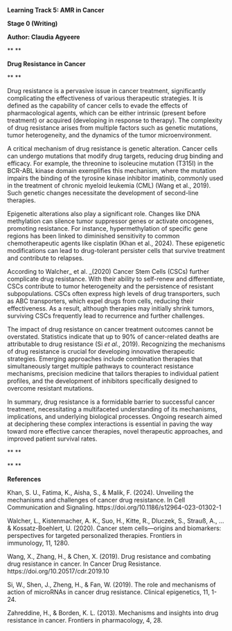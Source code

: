 **Learning Track 5: **AMR in Cancer****

**Stage 0 **(Writing)****

**Author: **Claudia Agyeere****

** **

**Drug Resistance in Cancer**

** **

Drug resistance is a pervasive issue in cancer treatment, significantly complicating the effectiveness of various therapeutic strategies. It is defined as the capability of cancer cells to evade the effects of pharmacological agents, which can be either intrinsic (present before treatment) or acquired (developing in response to therapy). The complexity of drug resistance arises from multiple factors such as genetic mutations, tumor heterogeneity, and the dynamics of the tumor microenvironment. 

A critical mechanism of drug resistance is genetic alteration. Cancer cells can undergo mutations that modify drug targets, reducing drug binding and efficacy. For example, the threonine to isoleucine mutation (T315I) in the BCR-ABL kinase domain exemplifies this mechanism, where the mutation impairs the binding of the tyrosine kinase inhibitor imatinib, commonly used in the treatment of chronic myeloid leukemia (CML) (Wang et al., 2019). Such genetic changes necessitate the development of second-line therapies.

Epigenetic alterations also play a significant role. Changes like DNA methylation can silence tumor suppressor genes or activate oncogenes, promoting resistance. For instance, hypermethylation of specific gene regions has been linked to diminished sensitivity to common chemotherapeutic agents like cisplatin (Khan et al., 2024). These epigenetic modifications can lead to drug-tolerant persister cells that survive treatment and contribute to relapses.

According to Walcher_ et al. _(2020) Cancer Stem Cells (CSCs) further complicate drug resistance. With their ability to self-renew and differentiate, CSCs contribute to tumor heterogeneity and the persistence of resistant subpopulations. CSCs often express high levels of drug transporters, such as ABC transporters, which expel drugs from cells, reducing their effectiveness. As a result, although therapies may initially shrink tumors, surviving CSCs frequently lead to recurrence and further challenges.

The impact of drug resistance on cancer treatment outcomes cannot be overstated. Statistics indicate that up to 90% of cancer-related deaths are attributable to drug resistance (Si _et al._, 2019). Recognizing the mechanisms of drug resistance is crucial for developing innovative therapeutic strategies. Emerging approaches include combination therapies that simultaneously target multiple pathways to counteract resistance mechanisms, precision medicine that tailors therapies to individual patient profiles, and the development of inhibitors specifically designed to overcome resistant mutations.

In summary, drug resistance is a formidable barrier to successful cancer treatment, necessitating a multifaceted understanding of its mechanisms, implications, and underlying biological processes. Ongoing research aimed at deciphering these complex interactions is essential in paving the way toward more effective cancer therapies, novel therapeutic approaches, and improved patient survival rates.

** **

** **


**References**

Khan, S. U., Fatima, K., Aisha, S., & Malik, F. (2024). Unveiling the mechanisms and challenges of cancer drug resistance. In Cell Communication and Signaling. https\://doi.org/10.1186/s12964-023-01302-1

Walcher, L., Kistenmacher, A. K., Suo, H., Kitte, R., Dluczek, S., Strauß, A., ... & Kossatz-Boehlert, U. (2020). Cancer stem cells—origins and biomarkers: perspectives for targeted personalized therapies. Frontiers in immunology, 11, 1280.

Wang, X., Zhang, H., & Chen, X. (2019). Drug resistance and combating drug resistance in cancer. In Cancer Drug Resistance. https\://doi.org/10.20517/cdr.2019.10

Si, W., Shen, J., Zheng, H., & Fan, W. (2019). The role and mechanisms of action of microRNAs in cancer drug resistance. Clinical epigenetics, 11, 1-24.

Zahreddine, H., & Borden, K. L. (2013). Mechanisms and insights into drug resistance in cancer. Frontiers in pharmacology, 4, 28.
